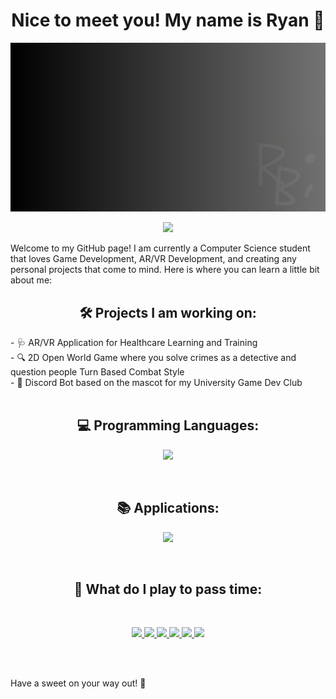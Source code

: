<div align="center">
  <h1> Nice to meet you! My name is Ryan 👋</h1>
</div>

<p align="center">
  <img src="Featured Banner.png" />
</p>

<p align="center">
  <a href="https://skillicons.dev">
    <img src="https://skillicons.dev/icons?i=linkedin,gmail,wordpress" />
  </a>
</p>

Welcome to my GitHub page! I am currently a Computer Science student that loves Game Development, AR/VR Development, and creating any personal projects that come to mind. Here is where you can learn a little bit about me:

<div align="center">
  <h2> 🛠️ Projects I am working on: </h2>
</div>
- 🩺 AR/VR Application for Healthcare Learning and Training
<br>
- 🔍 2D Open World Game where you solve crimes as a detective and question people Turn Based Combat Style
<br>
- 🧀 Discord Bot based on the mascot for my University Game Dev Club
<br>

<br>

<div align="center">
  <h2> 💻 Programming Languages: </h2>
</div>
<p align="center">
  <a href="https://skillicons.dev">
    <img src="https://skillicons.dev/icons?i=c,cs,cpp,html,css,js,react,java,kotlin,py,sqlite,lua" />
  </a>
</p>

<br>

<div align="center">
  <h2> 📚 Applications: </h2>
</div>
<p align="center">
  <a href="https://skillicons.dev">
    <img src="https://skillicons.dev/icons?i=unity,unreal,godot,robloxstudio,blender,figma,visualstudio,vscode,idea" />
  </a>
</p>

<br>

<div align="center">
  <h2> 👾 What do I play to pass time: </h2>
</div>

<br>

<p align="center">
  <a href="#">
    <img src="https://img.shields.io/badge/3DS-D12228?style=for-the-badge&logo=nintendo-3ds&logoColor=white" />
    <img src="https://img.shields.io/badge/Wii-8B8B8B?style=for-the-badge&logo=wii&logoColor=white" />
    <img src="https://img.shields.io/badge/Wii%20U-8B8B8B?style=for-the-badge&logo=wiiu&logoColor=white" />
    <img src="https://img.shields.io/badge/xbox-%23107C10.svg?style=for-the-badge&logo=xbox&logoColor=white" />
    <img src="https://img.shields.io/badge/steam-%23000000.svg?style=for-the-badge&logo=steam&logoColor=white" />
    <img src="https://img.shields.io/badge/Playstation%202-003791?style=for-the-badge&logo=playstation-2&logoColor=white" />
  </a>
</p>

<br>
<br>

Have a sweet on your way out! 🎂





<!--
**bernalr2/bernalr2** is a ✨ _special_ ✨ repository because its `README.md` (this file) appears on your GitHub profile.

Here are some ideas to get you started:

- 🔭 I’m currently working on ...
- 🌱 I’m currently learning ...
- 👯 I’m looking to collaborate on ...
- 🤔 I’m looking for help with ...
- 💬 Ask me about ...
- 📫 How to reach me: ...
- 😄 Pronouns: ...
- ⚡ Fun fact: ...
-->
